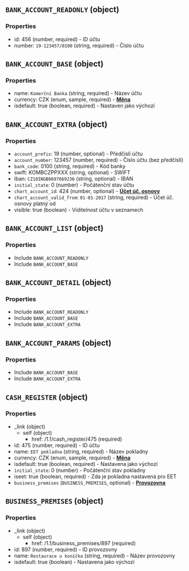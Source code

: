 ## `BANK_ACCOUNT_READONLY` (object)
### Properties
- id: 456 (number, required) - ID účtu
- number: `19-123457/0100` (string, required) - Číslo účtu

## `BANK_ACCOUNT_BASE` (object)
### Properties
- name: `Komerční Banka` (string, required) - Název účtu
- currency: CZK (enum, sample, required) - [**Měna**](#currency)
- isdefault: true (boolean, required) - Nastaven jako výchozí

## `BANK_ACCOUNT_EXTRA` (object)
### Properties
- `account_prefix`: 19 (number, optional) - Předčíslí účtu
- `account_number`: 123457 (number, required) - Číslo účtu (bez předčíslí)
- `bank_code`: 0100 (string, required) - Kód banky
- swift: KOMBCZPPXXX (string, optional) - SWIFT
- iban: `CZ10INGB0697669236` (string, optional) - IBAN
- `initial_state`: 0 (number) - Počátenční stav účtu
- `chart_account_id`: 424 (number, optional) - [**Účet úč. osnovy**](#ucty_uc_osnovy)
- `chart_account_valid_from`: `01-01-2017` (string, required) - Účet úč. osnovy platný od
- visible: true (boolean) - Viditelnost účtu v seznamech

## `BANK_ACCOUNT_LIST` (object)
### Properties
- Include `BANK_ACCOUNT_READONLY`
- Include `BANK_ACCOUNT_BASE`


## `BANK_ACCOUNT_DETAIL` (object)
### Properties
- Include `BANK_ACCOUNT_READONLY`
- Include `BANK_ACCOUNT_BASE`
- Include `BANK_ACCOUNT_EXTRA`


## `BANK_ACCOUNT_PARAMS` (object)
### Properties
- Include `BANK_ACCOUNT_BASE`
- Include `BANK_ACCOUNT_EXTRA`


## `CASH_REGISTER` (object)
### Properties
- _link (object)
    - self (object)
        - href: /1.1/cash_register/475 (required)
- id: 475 (number, required) - ID účtu
- name: `EET pokladna` (string, required) - Název pokladny
- currency: CZK (enum, sample, required) - [**Měna**](#currency)
- isdefault: true (boolean, required) - Nastavena jako výchozí
- `initial_state`: 0 (number) - Počátenční stav pokladny
- iseet: true (boolean, required) - Zda je pokladna nastavená pro EET
- `business_premises` (`BUSINESS_PREMISES`, optional)  - [**Provozovna**](#business_premises)

## `BUSINESS_PREMISES` (object)
### Properties
- _link (object)
    - self (object)
        - href: /1.1/business_premises/897 (required)
- id: 897 (number, required) - ID provozovny
- name: `Restaurace u koníčka` (string, required) - Název provozovny
- isdefault: true (boolean) - Nastavena jako výchozí
